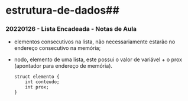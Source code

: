 # estrutura-de-dados##


### 20220126 - Lista Encadeada - Notas de Aula

- elementos consecutivos na lista, não necessariamente estarão no endereço consecutivo na memória;
- nodo, elemento de uma lista, este possui o valor de variável + o prox (apontador para endereço de memória).
  
  ```
  struct elemento {
      int conteudo;
      int prox;
  }
  ```